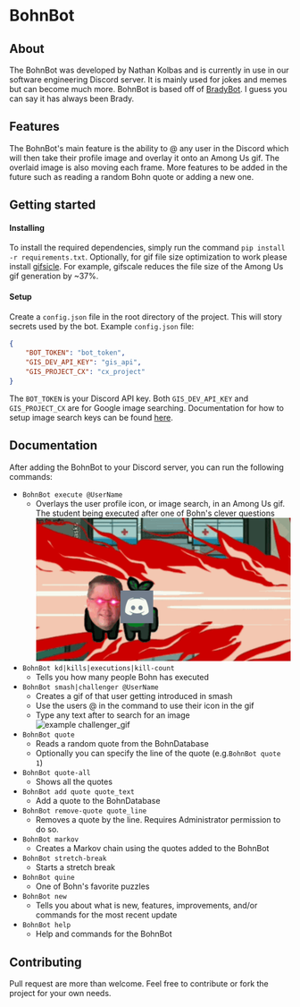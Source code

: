 # BohnBot

## About
The BohnBot was developed by Nathan Kolbas and is currently in use in our software engineering Discord server. It is mainly used for jokes and memes but can become much more. BohnBot is based off of [BradyBot](https://github.com/NathanKolbas/BradyBot). I guess you can say it has always been Brady.

## Features
The BohnBot's main feature is the ability to @ any user in the Discord which will then take their profile image and overlay it onto an Among Us gif. The overlaid image is also moving each frame. More features to be added in the future such as reading a random Bohn quote or adding a new one.

## Getting started
#### Installing
To install the required dependencies, simply run the command `pip install -r requirements.txt`. Optionally, for gif file size optimization to work please install [gifsicle](https://www.lcdf.org/gifsicle/). For example, gifscale reduces the file size of the Among Us gif generation by ~37%.

#### Setup
Create a `config.json` file in the root directory of the project. This will story secrets used by the bot.  Example `config.json` file:
```json
{
    "BOT_TOKEN": "bot_token",
    "GIS_DEV_API_KEY": "gis_api",
    "GIS_PROJECT_CX": "cx_project"
}
```
The `BOT_TOKEN` is your Discord API key. Both `GIS_DEV_API_KEY` and `GIS_PROJECT_CX` are for Google image searching. Documentation for how to setup image search keys can be found [here](https://github.com/arrrlo/Google-Images-Search).

## Documentation
After adding the BohnBot to your Discord server, you can run the following commands:
  - `BohnBot execute @UserName`
    - Overlays the user profile icon, or image search, in an Among Us gif. The student being executed after one of Bohn's clever questions  
    ![example gif](Examples/example.gif)
  - `BohnBot kd|kills|executions|kill-count`
    - Tells you how many people Bohn has executed
  - `BohnBot smash|challenger @UserName`
    - Creates a gif of that user getting introduced in smash
    - Use the users @ in the command to use their icon in the gif
    - Type any text after to search for an image  
    ![example challenger_gif](Examples/example_challenger.gif)
  - `BohnBot quote`
    - Reads a random quote from the BohnDatabase
    - Optionally you can specify the line of the quote (e.g.`BohnBot quote 1`)
  - `BohnBot quote-all`
    - Shows all the quotes
  - `BohnBot add quote quote_text`
    - Add a quote to the BohnDatabase
  - `BohnBot remove-quote quote_line`
    - Removes a quote by the line. Requires Administrator permission to do so.
  - `BohnBot markov`
    - Creates a Markov chain using the quotes added to the BohnBot
  - `BohnBot stretch-break`
    - Starts a stretch break 
  - `BohnBot quine`
    - One of Bohn's favorite puzzles
  - `BohnBot new`
    - Tells you about what is new, features, improvements, and/or commands for the most recent update
  - `BohnBot help`
    - Help and commands for the BohnBot

## Contributing
Pull request are more than welcome. Feel free to contribute or fork the project for your own needs.
